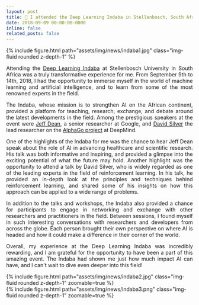 ```yaml
---
layout: post
title: 🧠 I attended the Deep Learning Indaba in Stellenbosch, South Africa
date: 2018-09-09 00:00:00-0000
inline: false
related_posts: false
---
```


{% include figure.html path="assets/img/news/indaba1.jpg" class="img-fluid rounded z-depth-1" %}
<p align="justify">
Attending the <a href='https://deeplearningindaba.com/2018/'>Deep Learning Indaba</a> at Stellenbosch University in South Africa was a truly transformative experience for me. From September 9th to 14th, 2018, I had the opportunity to immerse myself in the world of machine learning and artificial intelligence, and to learn from some of the most renowned experts in the field.
</p>
<p align="justify">
The Indaba, whose mission is to strengthen AI on the African continent, provided a platform for teaching, research, exchange, and debate around the latest developments in the field. Among the prestigious speakers at the event were <a href='https://research.google/people/jeff/'>Jeff Dean</a>, a senior researcher at Google, and <a href='https://www.davidsilver.uk/'>David Silver</a> the lead researcher on the <a href='https://www.deepmind.com/research/highlighted-research/alphago'>AlphaGo project</a> at DeepMind.
</p>
<p align="justify">
One of the highlights of the Indaba for me was the chance to hear Jeff Dean speak about the role of AI in advancing healthcare and scientific research. His talk was both informative and inspiring, and provided a glimpse into the exciting potential of what the future may hold. Another highlight was the opportunity to attend a talk by David Silver, who is widely regarded as one of the leading experts in the field of reinforcement learning. In his talk, he provided an in-depth look at the principles and techniques behind reinforcement learning, and shared some of his insights on how this approach can be applied to a wide range of problems.
</p>
<p align="justify">
In addition to the talks and workshops, the Indaba also provided a chance for participants to engage in networking and exchange with other researchers and practitioners in the field. Between sessions, I found myself in such interesting conversations with researchers and developers from across the globe. Each person brought their own perspective on where AI is headed and how it could make a difference in their corner of the world.
</p>
<p align="justify">
Overall, my experience at the Deep Learning Indaba was incredibly rewarding, and I am grateful for the opportunity to have been a part of this amazing event. The Indaba had shown me just how much impact AI can have, and I can't wait to dive even deeper into this field!
</p>
<div class="row mt-3">
    <div class="col-sm mt-3 mt-md-0">
        {% include figure.html path="assets/img/news/indaba2.jpg" class="img-fluid rounded z-depth-1" zoomable=true %}
    </div>
    <div class="col-sm mt-3 mt-md-0">
        {% include figure.html path="assets/img/news/indaba3.png" class="img-fluid rounded z-depth-1" zoomable=true %}
    </div>
</div>
